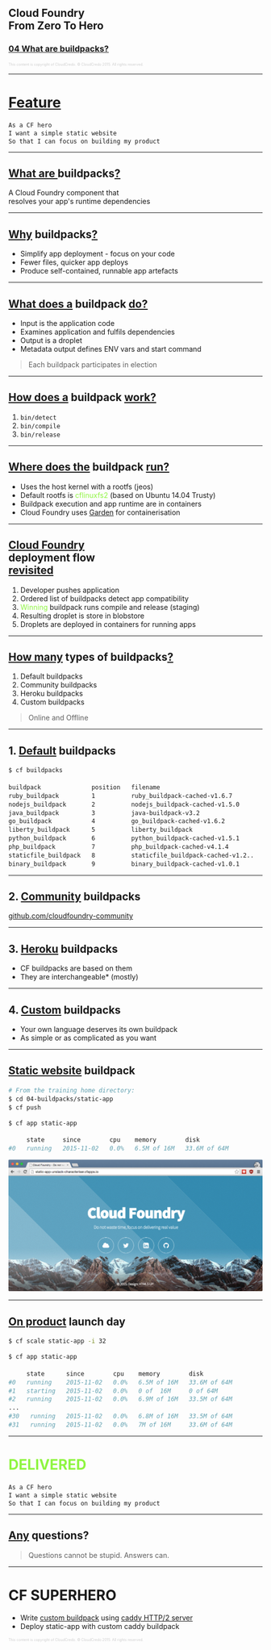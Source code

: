 ## Cloud Foundry <br />From Zero To Hero
### [04 What are buildpacks?](#/0)

<p style="font-size: 50%; opacity: 0.2;">
  This content is copyright of CloudCredo. &copy; CloudCredo 2015. All rights reserved.
</p>

---

# [Feature](#/1)

```nohighlight
As a CF hero
I want a simple static website
So that I can focus on building my product
```

---

## [What are ](#/2) buildpacks[?](#/2)

A Cloud Foundry component that <br />resolves your app's runtime dependencies

---

## [Why](#/3) buildpacks[?](#/3)

  * Simplify app deployment - focus on your code
  * Fewer files, quicker app deploys
  * Produce self-contained, runnable app artefacts

---

## [What does a](#/4) buildpack [do?](#/4)

  * Input is the application code
  * Examines application and fulfils dependencies
  * Output is a droplet
  * Metadata output defines ENV vars and start command

> Each buildpack participates in election

---

## [How does a](#/5) buildpack [work?](#/5)

  1. `bin/detect`
  1. `bin/compile`
  1. `bin/release`

---

## [Where does the](#/6) buildpack [run?](#/6)

  * Uses the host kernel with a rootfs (jeos)
  * Default rootfs is <span style="color: #8FF541;">cflinuxfs2</span> (based on Ubuntu 14.04 Trusty)
  * Buildpack execution and app runtime are in containers
  * Cloud Foundry uses [Garden](https://github.com/cloudfoundry-incubator/garden) for containerisation

---

## [Cloud Foundry](#/7) <br />deployment flow <br />[revisited](#/7)

  1. Developer pushes application
  1. Ordered list of buildpacks detect app compatibility
  1. <span style="color: #8FF541;">Winning</span> buildpack runs compile and release (staging)
  1. Resulting droplet is store in blobstore
  1. Droplets are deployed in containers for running apps

---

## [How many](#/8) types of buildpacks[?](#/8)

  1. Default buildpacks
  1. Community buildpacks
  1. Heroku buildpacks
  1. Custom buildpacks

> Online and Offline

---

## 1. [Default](#/9) buildpacks

```bash
$ cf buildpacks

buildpack              position   filename
ruby_buildpack         1          ruby_buildpack-cached-v1.6.7
nodejs_buildpack       2          nodejs_buildpack-cached-v1.5.0
java_buildpack         3          java-buildpack-v3.2
go_buildpack           4          go_buildpack-cached-v1.6.2
liberty_buildpack      5          liberty_buildpack
python_buildpack       6          python_buildpack-cached-v1.5.1
php_buildpack          7          php_buildpack-cached-v4.1.4
staticfile_buildpack   8          staticfile_buildpack-cached-v1.2..
binary_buildpack       9          binary_buildpack-cached-v1.0.1
```

---

## 2. [Community](#/10) buildpacks

[github.com/cloudfoundry-community](https://github.com/cloudfoundry-community/cf-docs-contrib/wiki/Buildpacks)

---

## 3. [Heroku](#/11) buildpacks

  * CF buildpacks are based on them
  * They are interchangeable* (mostly)

---

## 4. [Custom](#/12) buildpacks

  * Your own language deserves its own buildpack
  * As simple or as complicated as you want

---

## [Static website](#/13) buildpack

```bash
# From the training home directory:
$ cd 04-buildpacks/static-app
$ cf push
```

```bash
$ cf app static-app

     state     since        cpu    memory        disk
#0   running   2015-11-02   0.0%   6.5M of 16M   33.6M of 64M
```

<img src="images/index.png" style="background:none; border:none; box-shadow:none;" />

---

## [On product](#/14) launch day

```bash
$ cf scale static-app -i 32
```

```bash
$ cf app static-app

     state      since        cpu    memory        disk
#0   running    2015-11-02   0.0%   6.5M of 16M   33.6M of 64M
#1   starting   2015-11-02   0.0%   0 of  16M     0 of 64M
#2   running    2015-11-02   0.0%   6.9M of 16M   33.5M of 64M
...
#30   running   2015-11-02   0.0%   6.8M of 16M   33.5M of 64M
#31   running   2015-11-02   0.0%   7M of 16M     33.6M of 64M
```

---

# <span style="color: #8FF541;">DELIVERED</span>

```nohighlight
As a CF hero
I want a simple static website
So that I can focus on building my product
```

---

## [Any](#/16) questions?

> Questions cannot be stupid. Answers can.

---

# CF SUPERHERO

  * Write [custom buildpack](https://docs.cloudfoundry.org/buildpacks/custom.html) using [caddy HTTP/2 server](https://caddyserver.com/)
  * Deploy static-app with custom caddy buildpack

<p style="font-size: 50%; opacity: 0.2;">
  This content is copyright of CloudCredo. &copy; CloudCredo 2015. All rights reserved.
</p>
